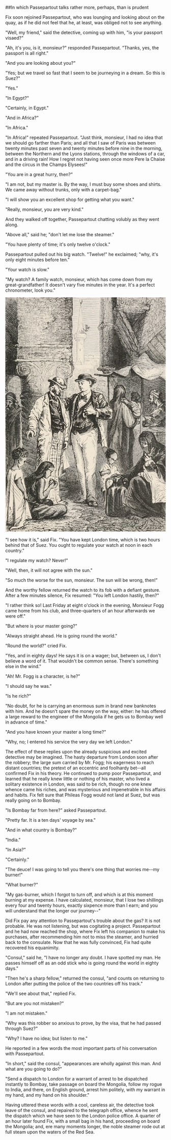 ##In which Passepartout talks rather more, perhaps, than is prudent

Fix soon rejoined Passepartout, who was lounging and looking about on
the quay, as if he did not feel that he, at least, was obliged not to
see anything.

"Well, my friend," said the detective, coming up with him, "is your
passport visaed?"

"Ah, it's you, is it, monsieur?" responded Passepartout.  "Thanks, yes,
the passport is all right."

"And you are looking about you?"

"Yes; but we travel so fast that I seem to be journeying in a dream.
So this is Suez?"

"Yes."

"In Egypt?"

"Certainly, in Egypt."

"And in Africa?"

"In Africa."

"In Africa!" repeated Passepartout.  "Just think, monsieur, I had no
idea that we should go farther than Paris; and all that I saw of Paris
was between twenty minutes past seven and twenty minutes before nine in
the morning, between the Northern and the Lyons stations, through the
windows of a car, and in a driving rain!  How I regret not having seen
once more Pere la Chaise and the circus in the Champs Elysees!"

"You are in a great hurry, then?"

"I am not, but my master is.  By the way, I must buy some shoes and
shirts.  We came away without trunks, only with a carpet-bag."

"I will show you an excellent shop for getting what you want."

"Really, monsieur, you are very kind."

And they walked off together, Passepartout chatting volubly as they
went along.

"Above all," said he; "don't let me lose the steamer."

"You have plenty of time; it's only twelve o'clock."

Passepartout pulled out his big watch.  "Twelve!" he exclaimed; "why,
it's only eight minutes before ten."

"Your watch is slow."

"My watch?  A family watch, monsieur, which has come down from my
great-grandfather!  It doesn't vary five minutes in the year.  It's a
perfect chronometer, look you."

!["My watch? A family watch!"][1]

"I see how it is," said Fix.  "You have kept London time, which is two
hours behind that of Suez.  You ought to regulate your watch at noon in
each country."

"I regulate my watch?  Never!"

"Well, then, it will not agree with the sun."

"So much the worse for the sun, monsieur.  The sun will be wrong, then!"

And the worthy fellow returned the watch to its fob with a defiant
gesture.  After a few minutes silence, Fix resumed: "You left London
hastily, then?"

"I rather think so!  Last Friday at eight o'clock in the evening,
Monsieur Fogg came home from his club, and three-quarters of an hour
afterwards we were off."

"But where is your master going?"

"Always straight ahead.  He is going round the world."

"Round the world?" cried Fix.

"Yes, and in eighty days!  He says it is on a wager; but, between us, I
don't believe a word of it.  That wouldn't be common sense.  There's
something else in the wind."

"Ah!  Mr. Fogg is a character, is he?"

"I should say he was."

"Is he rich?"

"No doubt, for he is carrying an enormous sum in brand new banknotes
with him.  And he doesn't spare the money on the way, either: he has
offered a large reward to the engineer of the Mongolia if he gets us to
Bombay well in advance of time."

"And you have known your master a long time?"

"Why, no; I entered his service the very day we left London."

The effect of these replies upon the already suspicious and excited
detective may be imagined.  The hasty departure from London soon after
the robbery; the large sum carried by Mr. Fogg; his eagerness to reach
distant countries; the pretext of an eccentric and foolhardy bet--all
confirmed Fix in his theory.  He continued to pump poor Passepartout,
and learned that he really knew little or nothing of his master, who
lived a solitary existence in London, was said to be rich, though no
one knew whence came his riches, and was mysterious and impenetrable in
his affairs and habits.  Fix felt sure that Phileas Fogg would not land
at Suez, but was really going on to Bombay.

"Is Bombay far from here?" asked Passepartout.

"Pretty far.  It is a ten days' voyage by sea."

"And in what country is Bombay?"

"India."

"In Asia?"

"Certainly."

"The deuce!  I was going to tell you there's one thing that worries
me--my burner!"

"What burner?"

"My gas-burner, which I forgot to turn off, and which is at this moment
burning at my expense.  I have calculated, monsieur, that I lose two
shillings every four and twenty hours, exactly sixpence more than I
earn; and you will understand that the longer our journey--"

Did Fix pay any attention to Passepartout's trouble about the gas?  It
is not probable.  He was not listening, but was cogitating a project.
Passepartout and he had now reached the shop, where Fix left his
companion to make his purchases, after recommending him not to miss the
steamer, and hurried back to the consulate.  Now that he was fully
convinced, Fix had quite recovered his equanimity.

"Consul," said he, "I have no longer any doubt.  I have spotted my man.
He passes himself off as an odd stick who is going round the world in
eighty days."

"Then he's a sharp fellow," returned the consul, "and counts on
returning to London after putting the police of the two countries off
his track."

"We'll see about that," replied Fix.

"But are you not mistaken?"

"I am not mistaken."

"Why was this robber so anxious to prove, by the visa, that he had
passed through Suez?"

"Why?  I have no idea; but listen to me."

He reported in a few words the most important parts of his conversation
with Passepartout.

"In short," said the consul, "appearances are wholly against this man.
And what are you going to do?"

"Send a dispatch to London for a warrant of arrest to be dispatched
instantly to Bombay, take passage on board the Mongolia, follow my
rogue to India, and there, on English ground, arrest him politely, with
my warrant in my hand, and my hand on his shoulder."

Having uttered these words with a cool, careless air, the detective
took leave of the consul, and repaired to the telegraph office, whence
he sent the dispatch which we have seen to the London police office.  A
quarter of an hour later found Fix, with a small bag in his hand,
proceeding on board the Mongolia; and, ere many moments longer, the
noble steamer rode out at full steam upon the waters of the Red Sea.

[1]: source/verne_80days/img/8.jpg
